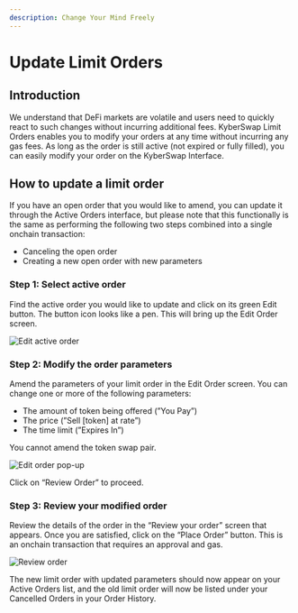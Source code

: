 ```yaml
---
description: Change Your Mind Freely
---
```


# Update Limit Orders

## Introduction

We understand that DeFi markets are volatile and users need to quickly react to such changes without incurring additional fees. KyberSwap Limit Orders enables you to modify your orders at any time without incurring any gas fees. As long as the order is still active (not expired or fully filled), you can easily modify your order on the KyberSwap Interface.&#x20;

## How to update a limit order

If you have an open order that you would like to amend, you can update it through the Active Orders interface, but please note that this functionally is the same as performing the following two steps combined into a single onchain transaction:

* Canceling the open order
* Creating a new open order with new parameters

### **Step 1**: Select active order

Find the active order you would like to update and click on its green Edit button. The button icon looks like a pen. This will bring up the Edit Order screen.

![Edit active order](https://support.kyberswap.com/hc/article\_attachments/14668227864473)

### **Step 2**: Modify the order parameters

Amend the parameters of your limit order in the Edit Order screen. You can change one or more of the following parameters:

* The amount of token being offered (”You Pay”)
* The price (”Sell \[token] at rate”)
* The time limit (”Expires In”)

You cannot amend the token swap pair.

![Edit order pop-up](https://support.kyberswap.com/hc/article\_attachments/14668227865241)

Click on “Review Order” to proceed.

### **Step 3**: Review your modified order

Review the details of the order in the “Review your order” screen that appears. Once you are satisfied, click on the “Place Order” button. This is an onchain transaction that requires an approval and gas.

![Review order](https://support.kyberswap.com/hc/article\_attachments/14668227961881)

The new limit order with updated parameters should now appear on your Active Orders list, and the old limit order will now be listed under your Cancelled Orders in your Order History.
